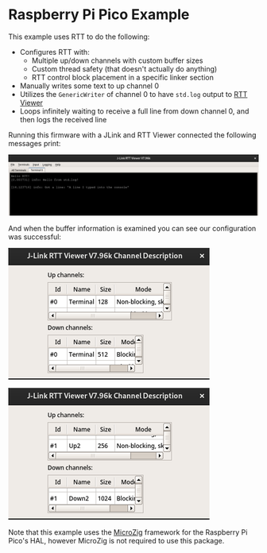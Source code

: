 # Raspberry Pi Pico Example

This example uses RTT to do the following:
- Configures RTT with:
    - Multiple up/down channels with custom buffer sizes
    - Custom thread safety (that doesn't actually do anything)
    - RTT control block placement in a specific linker section
- Manually writes some text to up channel 0
- Utilizes the `GenericWriter` of channel 0 to have `std.log` output to [RTT Viewer](https://www.segger.com/products/debug-probes/j-link/tools/rtt-viewer/)
- Loops infinitely waiting to receive a full line from down channel 0, and then logs the received line

Running this firmware with a JLink and RTT Viewer connected the following messages print:

![RTT Viewer Output](images/rtt_viewer_example.png)

And when the buffer information is examined you can see our configuration was successful:

![Buffer Config 1](images/buffer1.png)

![Buffer Config 2](images/buffer2.png)

Note that this example uses the [MicroZig](https://github.com/ZigEmbeddedGroup/microzig) framework for the Raspberry Pi Pico's HAL, however MicroZig is not required to use this package.
